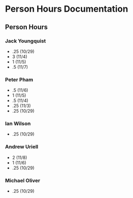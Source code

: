 # Person Hours Documentation

## Person Hours

### Jack Youngquist

- .25 (10/29)
- 3 (11/4)
- 1 (11/5)
- .5 (11/7)

### Peter Pham

- .5 (11/6)
- 1 (11/5)
- .5 (11/4)
- .25 (11/3)
- .25 (10/29)

### Ian Wilson

- .25 (10/29)

### Andrew Uriell

- 2 (11/8)
- 1 (11/6)
- .25 (10/29)

### Michael Oliver

- .25 (10/29)
